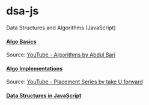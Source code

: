# dsa-js
Data Structures and Algorithms (JavaScript)

#### [Algo Basics](https://github.com/upadhyayprakash/dsa-js/blob/main/Algo_Basics.md)
Source: [YouTube - Algorithms by Abdul Bari](https://www.youtube.com/watch?v=0IAPZzGSbME&list=PLDN4rrl48XKpZkf03iYFl-O29szjTrs_O)

#### [Algo Implementations](https://github.com/upadhyayprakash/dsa-js/blob/main/Solve_Algo.md)
Source: [YouTube - Placement Series by take U forward](https://www.youtube.com/watch?v=S6rsAlj_iB4&list=PLgUwDviBIf0p4ozDR_kJJkONnb1wdx2Ma&index=3)

#### [Data Structures in JavaScript](https://github.com/upadhyayprakash/dsa-js/blob/main/dsa_in_js.md)
